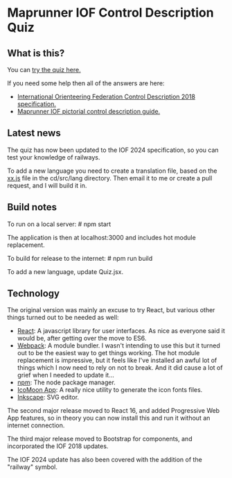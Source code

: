 # Maprunner IOF Control Description Quiz

## What is this?

You can [try the quiz here.](http://www.maprunner.co.uk/cd)

If you need some help then all of the answers are here:

- [International Orienteering Federation Control Description 2018 specification.](https://orienteering.sport/iof/rules/control-descriptions/)
- [Maprunner IOF pictorial control description guide.](https://www.maprunner.co.uk/iof-control-descriptions)

## Latest news

The quiz has now been updated to the IOF 2024 specification, so you can test your knowledge of railways.

To add a new language you need to create a translation file, based on the [xx.js](https://github.com/Maprunner/cd/blob/master/app/lang/xx.js) file in the cd/src/lang directory. Then email it to me or create a pull request, and I will build it in.

## Build notes

To run on a local server: # npm start

The application is then at localhost:3000 and includes hot module replacement.

To build for release to the internet: # npm run build

To add a new language, update Quiz.jsx.

## Technology

The original version was mainly an excuse to try React, but various other things turned out to be needed as well:

- [React](https://facebook.github.io/react/index.html): A javascript library for user interfaces. As nice as
  everyone said it would be, after getting over the move to ES6.
- [Webpack](https://webpack.github.io/): A module bundler. I wasn't intending to use this but it
  turned out to be the easiest way to get things working. The hot module replacement is impressive, but it feels like I've installed
  an awful lot of things which I now need to rely on not to break. And it did cause a lot of grief when I needed to update it...
- [npm](https://www.npmjs.com/): The node package manager.
- [IcoMoon App](https://icomoon.io/app/#/select): A really nice utility to generate the icon fonts files.
- [Inkscape](https://inkscape.org/en/): SVG editor.

The second major release moved to React 16, and added Progressive Web App features, so in theory you can now install this and run it without an internet connection.

The third major release moved to Bootstrap for components, and incorporated the IOF 2018 updates.

The IOF 2024 update has also been covered with the addition of the "railway" symbol.
